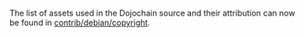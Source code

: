 The list of assets used in the Dojochain source and their attribution can now be found in [contrib/debian/copyright](../contrib/debian/copyright).
